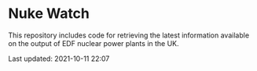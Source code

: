 # Nuke Watch

This repository includes code for retrieving the latest information available on the output of EDF nuclear power plants in the UK.

Last updated: 2021-10-11 22:07